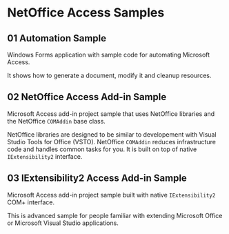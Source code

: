 # NetOffice Access Samples


## 01 Automation Sample

Windows Forms application with sample code for automating Microsoft Access.

It shows how to generate a document, modify it and cleanup resources.


## 02 NetOffice Access Add-in Sample

Microsoft Access add-in project sample that uses NetOffice libraries and
the NetOffice `COMAddin` base class.

NetOffice libraries are designed to be similar to developement with Visual Studio
Tools for Office (VSTO). NetOffice `COMAddin` reduces infrastructure code and
handles common tasks for you. It is built on top of native `IExtensibility2`
interface.


## 03 IExtensibility2 Access Add-in Sample

Microsoft Access add-in project sample built with native `IExtensibility2` COM+
interface.

This is advanced sample for people familiar with extending Microsoft Office
or Microsoft Visual Studio applications.

